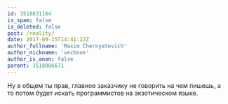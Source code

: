 ```yaml
---
id: 3518831164
is_spam: false
is_deleted: false
post: /reality/
date: 2017-09-15T14:41:22Z
author_fullname: 'Maxim Chernyatevich'
author_nickname: 'vechnoe'
author_is_anon: false
parent: 3518006671
---
```


<p>Ну в общем ты прав, главное заказчику не говорить на чем пишешь, а то потом будет искать программистов на экзотическом языке.</p>
